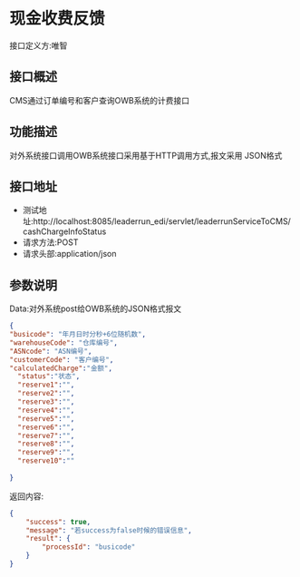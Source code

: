 # 现金收费反馈

接口定义方:唯智

## 接口概述

  CMS通过订单编号和客户查询OWB系统的计费接口
  
## 功能描述

  对外系统接口调用OWB系统接口采用基于HTTP调用方式,报文采用 JSON格式

## 接口地址  
  
  * 测试地址:http://localhost:8085/leaderrun_edi/servlet/leaderrunServiceToCMS/cashChargeInfoStatus
  * 请求方法:POST
  * 请求头部:application/json
  
## 参数说明
  
  Data:对外系统post给OWB系统的JSON格式报文
  
  ```json
{
  "busicode": "年月日时分秒+6位随机数",   
  "warehouseCode": "仓库编号",
  "ASNcode": "ASN编号",
  "customerCode": "客户编号",
  "calculatedCharge":"金额",
	"status":"状态",
	"reserve1":"",
	"reserve2":"",
	"reserve3":"",
	"reserve4":"",
	"reserve5":"",
	"reserve6":"",
	"reserve7":"",
	"reserve8":"",
	"reserve9":"",
	"reserve10":""
	
}
```
  
返回内容:
```json
{
    "success": true,
    "message": "若success为false时候的错误信息",
    "result": {
        "processId": "busicode"
    }
}
